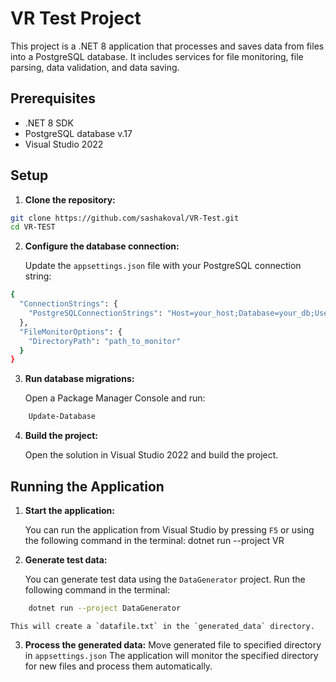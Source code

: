 # VR Test Project

This project is a .NET 8 application that processes and saves data from files into a PostgreSQL database. It includes services for file monitoring, file parsing, data validation, and data saving.

## Prerequisites

- .NET 8 SDK
- PostgreSQL database v.17
- Visual Studio 2022

## Setup

1. **Clone the repository:**

```bash
git clone https://github.com/sashakoval/VR-Test.git
cd VR-TEST
```


2. **Configure the database connection:**

    Update the `appsettings.json` file with your PostgreSQL connection string:
   
```bash
{
  "ConnectionStrings": {
    "PostgreSQLConnectionStrings": "Host=your_host;Database=your_db;Username=your_user;Password=your_password"
  },
  "FileMonitorOptions": {
    "DirectoryPath": "path_to_monitor"
  }
}
```

3. **Run database migrations:**

    Open a Package Manager Console and run:

```bash
    Update-Database
```

4. **Build the project:**

    Open the solution in Visual Studio 2022 and build the project.

## Running the Application

1. **Start the application:**

    You can run the application from Visual Studio by pressing `F5` or using the following command in the terminal:
  dotnet run --project VR
    
    
2. **Generate test data:**

    You can generate test data using the `DataGenerator` project. Run the following command in the terminal:

```bash
    dotnet run --project DataGenerator
```

    This will create a `datafile.txt` in the `generated_data` directory.

3. **Process the generated data:**
    Move generated file to specified directory in `appsettings.json`
    The application will monitor the specified directory for new files and process them automatically.

    
